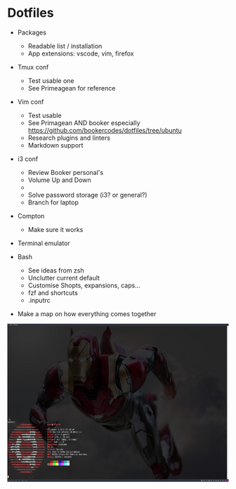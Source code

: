 # Dotfiles 

- Packages
    - Readable list / installation
    - App extensions: vscode, vim, firefox
- Tmux conf
    - Test usable one
    - See Primeagean for reference
- Vim conf
    - Test usable
    - See Primagean AND booker especially https://github.com/bookercodes/dotfiles/tree/ubuntu
    - Research plugins and linters
    - Markdown support
- i3 conf
    - Review Booker personal's
    - Volume Up and Down
    - 
    - Solve password storage (i3? or general?)
    - Branch for laptop
- Compton
    - Make sure it works
- Terminal emulator
- Bash
    - See ideas from zsh
    - Unclutter current default  
    - Customise Shopts, expansions, caps...
    - fzf and shortcuts
    - .inputrc

- Make a map on how everything comes together


<img src="./.docs/preview.png" width="640" height="360" />
